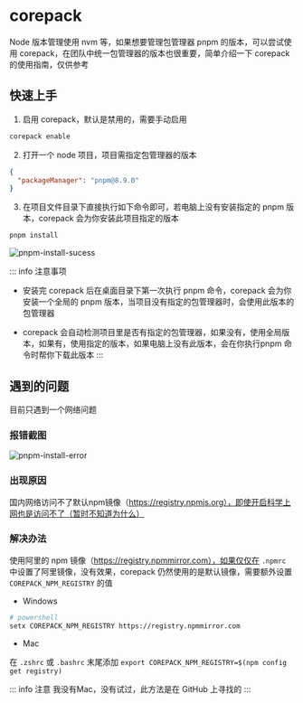 # corepack
Node 版本管理使用 nvm 等，如果想要管理包管理器 pnpm 的版本，可以尝试使用 corepack，在团队中统一包管理器的版本也很重要，简单介绍一下 corepack 的使用指南，仅供参考

## 快速上手
1. 启用 corepack，默认是禁用的，需要手动启用

```bash
corepack enable
```

2. 打开一个 node 项目，项目需指定包管理器的版本

```json
{
  "packageManager": "pnpm@8.9.0"
}
```

3. 在项目文件目录下直接执行如下命令即可，若电脑上没有安装指定的 pnpm 版本，corepack 会为你安装此项目指定的版本

```bash
pnpm install
```

![pnpm-install-sucess](/pnpm-install-sucess.png)

::: info 注意事项
- 安装完 corepack 后在桌面目录下第一次执行 pnpm 命令，corepack 会为你安装一个全局的 pnpm 版本，当项目没有指定的包管理器时，会使用此版本的包管理器

- corepack 会自动检测项目里是否有指定的包管理器，如果没有，使用全局版本，如果有，使用指定的版本，如果电脑上没有此版本，会在你执行pnpm 命令时帮你下载此版本
:::

## 遇到的问题
目前只遇到一个网络问题

### 报错截图
![pnpm-install-error](/pnpm-install-error.png)

### 出现原因
国内网络访问不了默认npm镜像（https://registry.npmjs.org），即使开启科学上网也是访问不了（暂时不知道为什么）

### 解决办法
使用阿里的 npm 镜像（https://registry.npmmirror.com），如果仅仅在 `.npmrc` 中设置了阿里镜像，没有效果，corepack 仍然使用的是默认镜像，需要额外设置 `COREPACK_NPM_REGISTRY` 的值

- Windows

```bash
# powershell
setx COREPACK_NPM_REGISTRY https://registry.npmmirror.com
```

- Mac

在 `.zshrc` 或 `.bashrc` 末尾添加 `export COREPACK_NPM_REGISTRY=$(npm config get registry)`

::: info 注意
我没有Mac，没有试过，此方法是在 GitHub 上寻找的
:::
